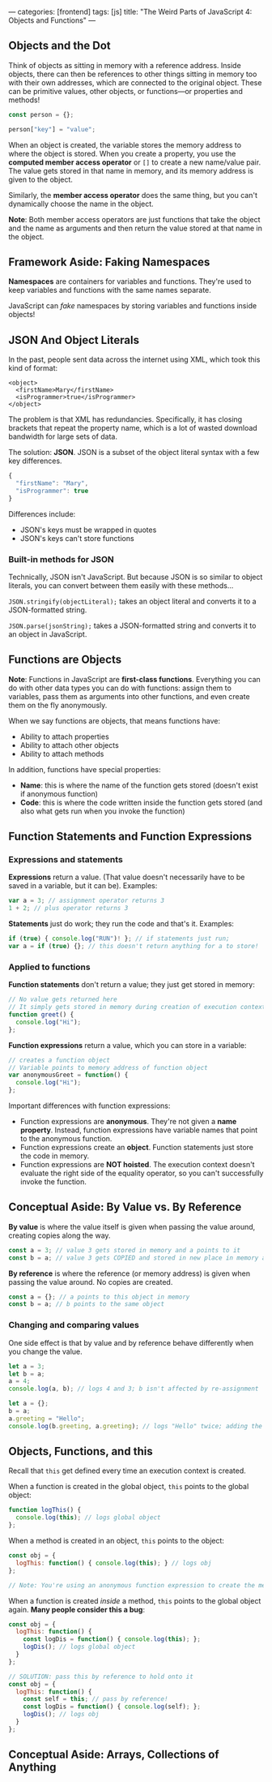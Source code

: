 —
categories: [frontend]
tags: [js]
title: "The Weird Parts of JavaScript 4: Objects and Functions"
—

## Objects and the Dot

Think of objects as sitting in memory with a reference address. Inside objects, there can then be references to other things sitting in memory too with their own addresses, which are connected to the original object. These can be primitive values, other objects, or functions—or properties and methods!

```js
const person = {};

person["key"] = "value";
```

When an object is created, the variable stores the memory address to where the object is stored. When you create a property, you use the **computed member access operator** or `[]` to create a new name/value pair. The value gets stored in that name in memory, and its memory address is given to the object.

Similarly, the **member access operator** does the same thing, but you can't dynamically choose the name in the object.

**Note**: Both member access operators are just functions that take the object and the name as arguments and then return the value stored at that name in the object.

## Framework Aside: Faking Namespaces

**Namespaces** are containers for variables and functions. They're used to keep variables and functions with the same names separate.

JavaScript can *fake* namespaces by storing variables and functions inside objects!

## JSON And Object Literals

In the past, people sent data across the internet using XML, which took this kind of format:

```
<object>
  <firstName>Mary</firstName>
  <isProgrammer>true</isProgrammer>
</object>
```

The problem is that XML has redundancies. Specifically, it has closing brackets that repeat the property name, which is a lot of wasted download bandwidth for large sets of data.

The solution: **JSON**. JSON is a subset of the object literal syntax with a few key differences.

```js
{
  "firstName": "Mary",
  "isProgrammer": true
}
```

Differences include:
* JSON's keys must be wrapped in quotes
* JSON's keys can't store functions

### Built-in methods for JSON

Technically, JSON isn't JavaScript. But because JSON is so similar to object literals, you can convert between them easily with these methods...

`JSON.stringify(objectLiteral);` takes an object literal and converts it to a JSON-formatted string.

`JSON.parse(jsonString);` takes a JSON-formatted string and converts it to an object in JavaScript.

## Functions are Objects

**Note**: Functions in JavaScript are **first-class functions**. Everything you can do with other data types you can do with functions: assign them to variables, pass them as arguments into other functions, and even create them on the fly anonymously.

When we say functions are objects, that means functions have:
* Ability to attach properties
* Ability to attach other objects
* Ability to attach methods

In addition, functions have special properties:
* **Name**: this is where the name of the function gets stored (doesn't exist if anonymous function)
* **Code**: this is where the code written inside the function gets stored (and also what gets run when you invoke the function)

## Function Statements and Function Expressions

### Expressions and statements

**Expressions** return a value. (That value doesn't necessarily have to be saved in a variable, but it can be). Examples:

```js
var a = 3; // assignment operator returns 3
1 + 2; // plus operator returns 3
```

**Statements** just do work; they run the code and that's it. Examples:

```js
if (true) { console.log("RUN")! }; // if statements just run;
var a = if (true) {}; // this doesn't return anything for a to store!
```

### Applied to functions

**Function statements** don't return a value; they just get stored in memory:

```js
// No value gets returned here
// It simply gets stored in memory during creation of execution context
function greet() {
  console.log("Hi");
};
```

**Function expressions** return a value, which you can store in a variable:

```js
// creates a function object
// Variable points to memory address of function object
var anonymousGreet = function() {
  console.log("Hi");
};
```
Important differences with function expressions:
* Function expressions are **anonymous**. They're not given a **name property**. Instead, function expressions have variable names that point to the anonymous function.
* Function expressions create an **object**. Function statements just store the code in memory.
* Function expressions are **NOT hoisted**. The execution context doesn't evaluate the right side of the equality operator, so you can't successfully invoke the function.

## Conceptual Aside: By Value vs. By Reference

**By value** is where the value itself is given when passing the value around, creating copies along the way.

```js
const a = 3; // value 3 gets stored in memory and a points to it
const b = a; // value 3 gets COPIED and stored in new place in memory and b points to new place
```

**By reference** is where the reference (or memory address) is given when passing the value around. No copies are created.

```js
const a = {}; // a points to this object in memory
const b = a; // b points to the same object
```

### Changing and comparing values

One side effect is that by value and by reference behave differently when you change the value.

```js
let a = 3;
let b = a;
a = 4;
console.log(a, b); // logs 4 and 3; b isn't affected by re-assignment

let a = {};
b = a;
a.greeting = "Hello";
console.log(b.greeting, a.greeting); // logs "Hello" twice; adding the property to a affects b too
```

## Objects, Functions, and this

Recall that `this` get defined every time an execution context is created.

When a function is created in the global object, `this` points to the global object:

```js
function logThis() {
  console.log(this); // logs global object
};
```

When a method is created in an object, `this` points to the object:

```js
const obj = {
  logThis: function() { console.log(this); } // logs obj
};

// Note: You're using an anonymous function expression to create the method!
```

When a function is created *inside* a method, `this` points to the global object again. **Many people consider this a bug**:

```js
const obj = {
  logThis: function() {
    const logDis = function() { console.log(this); };
    logDis(); // logs global object
  }
};

// SOLUTION: pass this by reference to hold onto it
const obj = {
  logThis: function() {
    const self = this; // pass by reference!
    const logDis = function() { console.log(self); };
    logDis(); // logs obj
  }
};
```

## Conceptual Aside: Arrays, Collections of Anything

